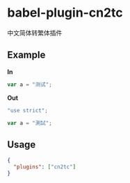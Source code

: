# babel-plugin-cn2tc

中文简体转繁体插件

## Example

**In**

```js
var a = "测试";
```

**Out**

```js
"use strict";

var a = "測試";
```

## Usage

```json
{
  "plugins": ["cn2tc"]
}
```
